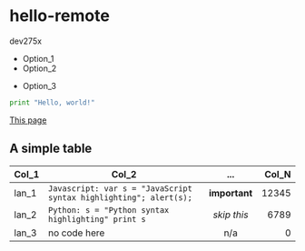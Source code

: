 # hello-remote
dev275x

* Option_1
* Option_2
- Option_3

```python
print "Hello, world!"
```

[This page](https://github.com/andrewha/hello-remote/blob/master/README.md)

A simple table
---

| Col_1 | Col_2 | ... | Col_N |
| --- | --- | :---: | ---: |
| lan_1 | `Javascript: var s = "JavaScript syntax highlighting"; alert(s);` | **important** | 12345 |
| lan_2 | `Python: s = "Python syntax highlighting" print s` | _skip this_ | 6789 |
| lan_3 | no code here | n/a | 0 |

